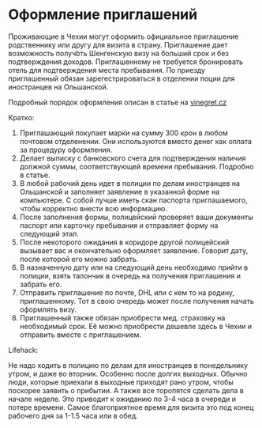 # Оформление приглашений

Проживающие в Чехии могут оформить официальное приглашение родственнику или другу для визита в страну.
Приглашение дает возможность получbть Шенгенскую визу на больший срок и без подтверждения доходов.
Приглашенному не требуется бронировать отель для подтверждения места пребывания.
По приезду приглашенный обязан зарегестрироваться в отделении поции для иностранцев на Ольшанской.

Подробный порядок оформления описан в статье на [vinegret.cz](http://www.vinegret.cz/1245/priglashenie-v-chehiju/)

Кратко:
1. Приглашающий покупает марки на сумму 300 крон в любом почтовом отделенении. Они используются вместо денег как оплата за процедуру оформления.
2. Делает выписку с банковского счета для подтверждения наличия должной суммы, соответствующей времени пребывания. Подробно в статье.
3. В любой рабочий день идет в полиции по делам иностранцев на Ольшанской и заполняет заявление в указанной форме на компьютере. С собой лучше иметь скан паспорта приглашаемого, чтобы корректно внести всю информацию.
4. После заполнения формы, полицейский проверяет ваши документы паспорт или карточку пребывания и отправляет форму на следующий этап.
5. После некоторого ожидания в коридоре другой полицейский вызывает вас и окончательно оформляет заявление. Говорит дату, после которой его можно забрать.
6. В назначенную дату или на следующий день необходимо прийти в полиции, взять талончик в очередь на получения приглашения и забрать его.
7. Отправить приглашение по почте, DHL или с кем то на родину, приглашенному. Тот в свою очередь может после получения начать оформлять визу.
8. Приглашенный также обязан приобрести мед. страховку на необходимый срок. Её можно приобрести дешевле здесь в Чехии и отправить вместе с приглашением.

Lifehack:

Не надо ходить в полицию по делам для иностранцев в понедельнику утром, и даже во вторник. Особенно после долгих выходных. 
Обычно люди, которые приехали в выходные приходят рано утром, чтобы поскорее заявить о прибытии. А также все торопятся сделать дела в начале неделе.
Это приводит к ожиданию по 3-4 часа в очереди и потере времени. Самое благоприятное время для визита это под конец рабочего дня за 1-1.5 часа или в обед. 